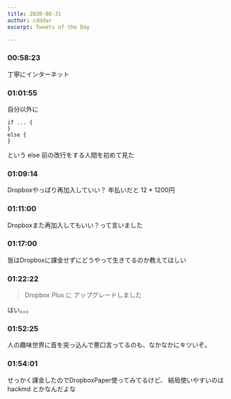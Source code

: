 ```yaml
---
title: 2020-08-31
author: cdddar
excerpt: Tweets of the Day

---
```


### 00:58:23

丁寧にインターネット

### 01:01:55

自分以外に

```
if ... {
}
else {
}
```

という else 前の改行をする人間を初めて見た

### 01:09:14

Dropboxやっぱり再加入していい？ 年払いだと 12 * 1200円

### 01:11:00

Dropboxまた再加入してもいい？って言いました

### 01:17:00

皆はDropboxに課金せずにどうやって生きてるのか教えてほしい

### 01:22:22

> Dropbox Plus に
アップグレードしました

はい。。。

### 01:52:25

人の趣味世界に首を突っ込んで悪口言ってるのも、なかなかにキツいぞ。

### 01:54:01

せっかく課金したのでDropboxPaper使ってみてるけど、
結局使いやすいのは hackmd とかなんだよな
